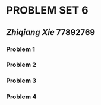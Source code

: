 # PROBLEM SET 6

## _Zhiqiang Xie_ 77892769

### Problem 1

### Problem 2

### Problem 3

### Problem 4
